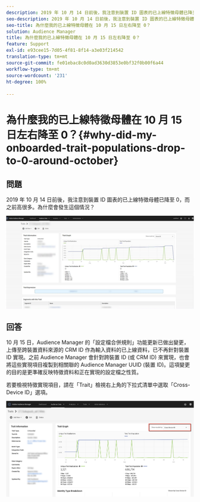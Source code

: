 ```yaml
---
description: 2019 年 10 月 14 日前後，我注意到裝置 ID 圖表的已上線特徵母體已降至 0，而之前高很多。
seo-description: 2019 年 10 月 14 日前後，我注意到裝置 ID 圖表的已上線特徵母體已降至 0，而之前高很多。
seo-title: 為什麼我的已上線特徵母體在 10 月 15 日左右降至 0？
solution: Audience Manager
title: 為什麼我的已上線特徵母體在 10 月 15 日左右降至 0？
feature: Support
exl-id: e93cee15-7d05-4f81-8f14-a3e03f214542
translation-type: tm+mt
source-git-commit: fe01ebac8c0d0ad3630d3853e0bf32f0b00f6a44
workflow-type: tm+mt
source-wordcount: '231'
ht-degree: 100%

---
```


# 為什麼我的已上線特徵母體在 10 月 15 日左右降至 0？{#why-did-my-onboarded-trait-populations-drop-to-0-around-october}

## 問題

2019 年 10 月 14 日前後，我注意到裝置 ID 圖表的已上線特徵母體已降至 0，而之前高很多。為什麼會發生這個情況？

![裝置 ID 影像放置](assets/device_id_populationdrop.png)

## 回答

10 月 15 日，Audience Manager 的「設定檔合併規則」功能更新已做出變更，上傳至跨裝置資料來源的 CRM ID 作為輸入資料的已上線資料，已不再針對裝置 ID 實現。之前 Audience Manager 會針對跨裝置 ID (或 CRM ID) 來實現，也會將這些實現項目複製到相關聯的 Audience Manager UUID (裝置 ID)。這項變更的目的是更準確反映特徵資料和正在實現的設定檔之性質。

若要檢視特徵實現項目，請在「Trait」檢視右上角的下拉式清單中選取「Cross-Device ID」選項。

![依跨裝置 ID 檢視實現項目](assets/deviceid-crossdevice.png)
